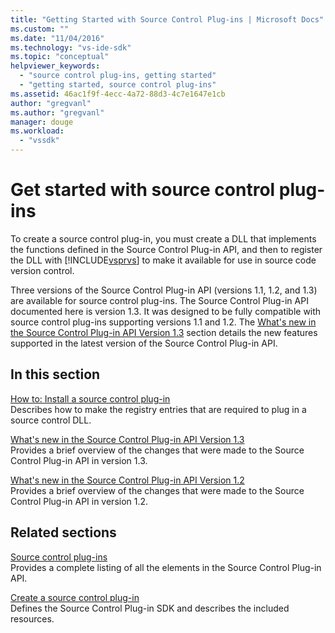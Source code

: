 ```yaml
---
title: "Getting Started with Source Control Plug-ins | Microsoft Docs"
ms.custom: ""
ms.date: "11/04/2016"
ms.technology: "vs-ide-sdk"
ms.topic: "conceptual"
helpviewer_keywords: 
  - "source control plug-ins, getting started"
  - "getting started, source control plug-ins"
ms.assetid: 46ac1f9f-4ecc-4a72-88d3-4c7e1647e1cb
author: "gregvanl"
ms.author: "gregvanl"
manager: douge
ms.workload: 
  - "vssdk"
---
```

# Get started with source control plug-ins
To create a source control plug-in, you must create a DLL that implements the functions defined in the Source Control Plug-in API, and then to register the DLL with [!INCLUDE[vsprvs](../../code-quality/includes/vsprvs_md.md)] to make it available for use in source code version control.  
  
 Three versions of the Source Control Plug-in API (versions 1.1, 1.2, and 1.3) are available for source control plug-ins. The Source Control Plug-in API documented here is version 1.3. It was designed to be fully compatible with source control plug-ins supporting versions 1.1 and 1.2. The [What's new in the Source Control Plug-in API Version 1.3](../../extensibility/internals/what-s-new-in-the-source-control-plug-in-api-version-1-3.md) section details the new features supported in the latest version of the Source Control Plug-in API.  
  
## In this section  
 [How to: Install a source control plug-in](../../extensibility/internals/how-to-install-a-source-control-plug-in.md)  
 Describes how to make the registry entries that are required to plug in a source control DLL.  
  
 [What's new in the Source Control Plug-in API Version 1.3](../../extensibility/internals/what-s-new-in-the-source-control-plug-in-api-version-1-3.md)  
 Provides a brief overview of the changes that were made to the Source Control Plug-in API in version 1.3.  
  
 [What's new in the Source Control Plug-in API Version 1.2](../../extensibility/internals/what-s-new-in-the-source-control-plug-in-api-version-1-2.md)  
 Provides a brief overview of the changes that were made to the Source Control Plug-in API in version 1.2.  
  
## Related sections  
 [Source control plug-ins](../../extensibility/source-control-plug-ins.md)  
 Provides a complete listing of all the elements in the Source Control Plug-in API.  
  
 [Create a source control plug-in](../../extensibility/internals/creating-a-source-control-plug-in.md)  
 Defines the Source Control Plug-in SDK and describes the included resources.